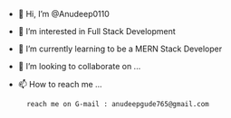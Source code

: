 - 👋 Hi, I’m @Anudeep0110
- 👀 I’m interested in Full Stack Development
- 🌱 I’m currently learning to be a MERN Stack Developer
- 💞️ I’m looking to collaborate on ...
- 📫 How to reach me ...

        reach me on G-mail : anudeepgude765@gmail.com
        

<!---
Anudeep0110/Anudeep0110 is a ✨ special ✨ repository because its `README.md` (this file) appears on your GitHub profile.
You can click the Preview link to take a look at your changes.
--->

